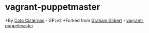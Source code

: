 vagrant-puppetmaster
====================

*By [Coto Cisternas](http://cotocisternas.cl/ "Coto's Blog") - GPLv2
*Forked from [Graham Gilbert](https://github.com/grahamgilbert/ "Graham GitHub") - [vagrant-puppetmaster](https://github.com/grahamgilbert/vagrant-puppetmaster, "vagrant-puppetmaster")
